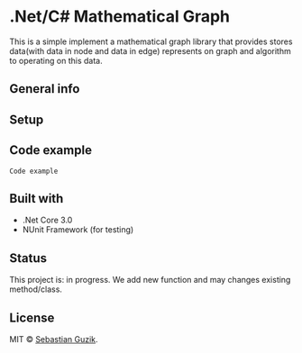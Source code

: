 # .Net/C# Mathematical Graph
This is a simple implement a mathematical graph library that provides stores data(with data in node and data in edge) represents on graph and algorithm to operating on this data.

## General info

## Setup

## Code example
`Code example`

## Built with
- .Net Core 3.0
- NUnit Framework (for testing)

## Status
This project is: in progress. We add new function and may changes existing method/class.

## License
MIT © [Sebastian Guzik](https://github.com/Guzik1).
